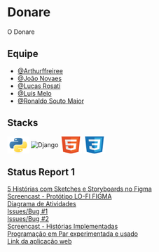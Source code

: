 # Donare

O Donare

## Equipe

- [@Arthurffreiree](https://github.com/Arthurffreiree)
- [@João Novaes](https://www.github.com/joaonovaes1)
- [@Lucas Rosati](https://www.github.com/lucasrosati)
- [@Luís Melo](https://www.github.com/luisvmelo)
- [@Ronaldo Souto Maior](https://www.github.com/ronaldotsm)

## Stacks

<div style="display: inline_block">
  <img align="center" alt="Python" height="40" width="50" src="https://raw.githubusercontent.com/devicons/devicon/master/icons/python/python-original.svg">
  <img align="center" alt="Django" height="40" width="50" src="https://icongr.am/devicon/django-original.svg?size=128&color=currentColor">
  <img align="center" alt="HTML" height="40" width="50" src="https://raw.githubusercontent.com/devicons/devicon/master/icons/html5/html5-original.svg">
  <img align="center" alt="CSS" height="40" width="50" src="https://raw.githubusercontent.com/devicons/devicon/master/icons/css3/css3-original.svg">
</div>


## Status Report 1

<a href="https://docs.google.com/document/d/1x7OmkyC_WPlmr7NPRakeKYE1GKfYFS48/edit?usp=drive_link&ouid=103356964099486427591&rtpof=true&sd=true">5 Histórias com Sketches e Storyboards no Figma</a><br> 
<a href="https://drive.google.com/file/d/1q7ahuI8b2muoUdi_qvc7-D7ib6whUy0Z/view?usp=drive_link">Screencast - Protótipo LO-FI FIGMA</a><br>
<a href="https://drive.google.com/file/d/19EpJ_DGNvMcBiIgov2oRznSuTjIXMHQK/view?usp=drive_link">Diagrama de Atividades</a><br>
<a href="https://drive.google.com/file/d/1DiOnZISYzvPIv-kx4IGBVdf6kKskviPv/view?usp=drive_link">Issues/Bug #1</a><br>
<a href="https://drive.google.com/file/d/1YMoTE44lIEs3qi7jmiEtf2TNbBlWdUIh/view?usp=drive_link">Issues/Bug #2</a><br>
<a href="">Screencast - Histórias Implementadas</a><br> 
<a href="https://docs.google.com/document/d/1T2ajEMMPxcIWzm1IrN_9gjal6-EGD8DtKTca4f3NWyg/edit?usp=drive_link">Programação em Par experimentada e usado</a><br>
[Link da aplicação web](https://donare.azurewebsites.net)






